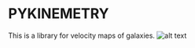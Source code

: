 # PYKINEMETRY
This is a library for velocity maps of galaxies.
![alt text](http://www1.ynao.ac.cn/~jinhuahe/know_base/astro_objects/galaxies/M51-files/M51-Halpha-small.PNG)
